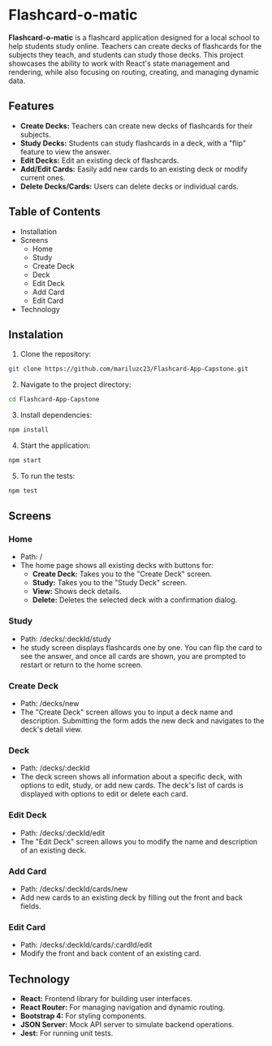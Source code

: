 # Flashcard-o-matic

**Flashcard-o-matic** is a flashcard application designed for a local school to help students study online. Teachers can create decks of flashcards for the subjects they teach, and students can study those decks. This project showcases the ability to work with React's state management and rendering, while also focusing on routing, creating, and managing dynamic data.

## Features

- **Create Decks:** Teachers can create new decks of flashcards for their subjects.
- **Study Decks:** Students can study flashcards in a deck, with a "flip" feature to view the answer.
- **Edit Decks:** Edit an existing deck of flashcards.
- **Add/Edit Cards:** Easily add new cards to an existing deck or modify current ones.
- **Delete Decks/Cards:** Users can delete decks or individual cards.

## Table of Contents
- Installation
- Screens
    - Home
    - Study
    - Create Deck
    - Deck
    - Edit Deck
    - Add Card
    - Edit Card
- Technology

## Instalation
1. Clone the repository:
```bash
git clone https://github.com/mariluzc23/Flashcard-App-Capstone.git
```

2. Navigate to the project directory:
```bash
cd Flashcard-App-Capstone
```

3. Install dependencies:
```bash
npm install
```

4. Start the application:
```bash
npm start
```

5. To run the tests:
``` bash 
npm test
```

## Screens

### Home
- Path: /
- The home page shows all existing decks with buttons for:
    - **Create Deck:** Takes you to the "Create Deck" screen.
    - **Study:** Takes you to the "Study Deck" screen.
    - **View:** Shows deck details.
    - **Delete:** Deletes the selected deck with a confirmation dialog.

### Study
- Path: /decks/:deckId/study
- he study screen displays flashcards one by one. You can flip the card to see the answer, and once all cards are shown, you are prompted to restart or return to the home screen.

### Create Deck
- Path: /decks/new
- The "Create Deck" screen allows you to input a deck name and description. Submitting the form adds the new deck and navigates to the deck's detail view.

### Deck
- Path: /decks/:deckId
- The deck screen shows all information about a specific deck, with options to edit, study, or add new cards. The deck's list of cards is displayed with options to edit or delete each card.

### Edit Deck
- Path: /decks/:deckId/edit
- The "Edit Deck" screen allows you to modify the name and description of an existing deck.

### Add Card
- Path: /decks/:deckId/cards/new
- Add new cards to an existing deck by filling out the front and back fields.

### Edit Card
- Path: /decks/:deckId/cards/:cardId/edit
- Modify the front and back content of an existing card.

## Technology
- **React:** Frontend library for building user interfaces.
- **React Router:** For managing navigation and dynamic routing.
- **Bootstrap 4:** For styling components.
- **JSON Server:** Mock API server to simulate backend operations.
- **Jest:** For running unit tests.

